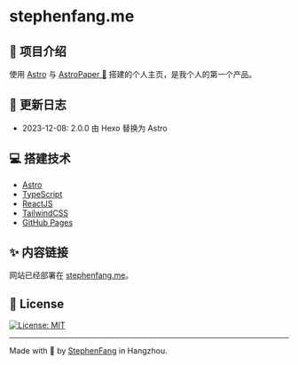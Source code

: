 # stephenfang.me


## 🚀 项目介绍

使用 [Astro](https://astro.build/) 与 [AstroPaper 📄](https://github.com/satnaing/astro-paper) 搭建的个人主页，是我个人的第一个产品。

## 📜 更新日志

- 2023-12-08: 2.0.0 由 Hexo 替换为 Astro


## 💻 搭建技术

- [Astro](https://astro.build/)  
- [TypeScript](https://www.typescriptlang.org/)  
- [ReactJS](https://reactjs.org/)  
- [TailwindCSS](https://tailwindcss.com/)  
- [GitHub Pages](https://pages.github.com/)

## ✨ 内容链接

网站已经部署在 [stephenfang.me](https://stephenfang.me)。

## 📜 License
[![License: MIT](https://img.shields.io/badge/License-MIT-yellow.svg)](https://opensource.org/licenses/MIT)

---

Made with 🤍 by [StephenFang](https://github.com/iamStephenFang) in Hangzhou.

